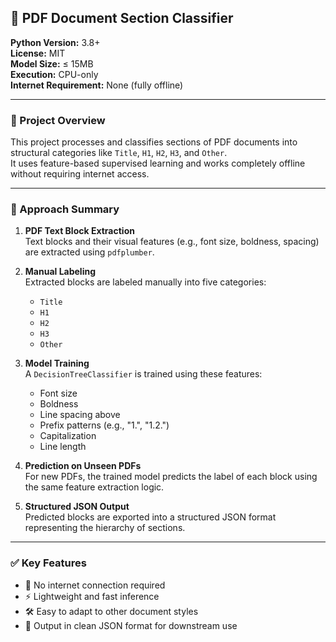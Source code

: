 ## 📝 PDF Document Section Classifier

**Python Version:** 3.8+  
**License:** MIT  
**Model Size:** ≤ 15MB  
**Execution:** CPU-only  
**Internet Requirement:** None (fully offline)

---

### 📌 Project Overview

This project processes and classifies sections of PDF documents into structural categories like `Title`, `H1`, `H2`, `H3`, and `Other`.  
It uses feature-based supervised learning and works completely offline without requiring internet access.

---

### 🧠 Approach Summary

1. **PDF Text Block Extraction**  
   Text blocks and their visual features (e.g., font size, boldness, spacing) are extracted using `pdfplumber`.

2. **Manual Labeling**  
   Extracted blocks are labeled manually into five categories:  
   - `Title`  
   - `H1`  
   - `H2`  
   - `H3`  
   - `Other`

3. **Model Training**  
   A `DecisionTreeClassifier` is trained using these features:  
   - Font size  
   - Boldness  
   - Line spacing above  
   - Prefix patterns (e.g., "1.", "1.2.")  
   - Capitalization  
   - Line length

4. **Prediction on Unseen PDFs**  
   For new PDFs, the trained model predicts the label of each block using the same feature extraction logic.

5. **Structured JSON Output**  
   Predicted blocks are exported into a structured JSON format representing the hierarchy of sections.

---

### ✅ Key Features

- 📴 No internet connection required  
- ⚡ Lightweight and fast inference  
- 🛠️ Easy to adapt to other document styles  
- 📄 Output in clean JSON format for downstream use
